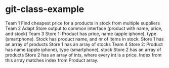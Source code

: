 # git-class-example

Team 1
   Find cheapest price for a products in stock from multiple suppliers 
Team 2
    Adapt Store output to common interface (product with name, price, and stock)
Team 3
    Store 1:
        Product has price, name (apple iphone), type (smartphone). 
        Stock has product name, and nr of items in stock.
        Store 1 has an array of products
        Store 1 has an array of stocks
Team 4
    Store 2:
        Product has name (apple iphone), type (smartphone), stock
        Store 2 has an array of products
        Store 2 has an array of ints, where every int is a price. Index from this array matches index from Product array.
